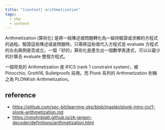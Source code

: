 ```yaml
---
title: "[context] arithmetization"
tags:
  - zkp
  - context
---
```


Arithmetization (算術化) 是將一般陳述或問題轉化為一組待驗證或求解的方程式的過程。驗證這些陳述或是問題時，只需將這些值代入方程式並 evaluate 方程式的左右兩側是否成立。一個「好的」算術化是產生出一個數學表達式，可以以最少的計算去 evaluate 整個方程式。

一個常見的 Arithmetization 是 R1CS (rank 1 constraint system)，被 Pinocchio, Groth16, Bulletproofs 採用。而 Plonk 系列的 Arithmetization 則稱之為 PLONKish Arithmetization。

## reference

- https://github.com/sec-bit/learning-zkp/blob/master/plonk-intro-cn/1-plonk-arithmetization.md
- https://nmohnblatt.github.io/zk-jargon-decoder/definitions/arithmetization.html
